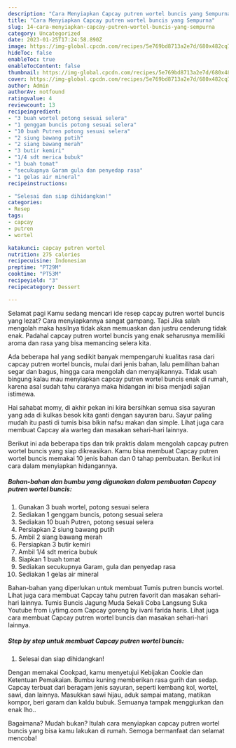 ```yaml
---
description: "Cara Menyiapkan Capcay putren wortel buncis yang Sempurna"
title: "Cara Menyiapkan Capcay putren wortel buncis yang Sempurna"
slug: 14-cara-menyiapkan-capcay-putren-wortel-buncis-yang-sempurna
category: Uncategorized
date: 2023-01-25T17:24:58.890Z
image: https://img-global.cpcdn.com/recipes/5e769bd8713a2e7d/680x482cq70/capcay-putren-wortel-buncis-foto-resep-utama.jpg
hideToc: false
enableToc: true
enableTocContent: false
thumbnail: https://img-global.cpcdn.com/recipes/5e769bd8713a2e7d/680x482cq70/capcay-putren-wortel-buncis-foto-resep-utama.jpg
cover: https://img-global.cpcdn.com/recipes/5e769bd8713a2e7d/680x482cq70/capcay-putren-wortel-buncis-foto-resep-utama.jpg
author: Admin
authorAv: notfound
ratingvalue: 4
reviewcount: 13
recipeingredient:
- "3 buah wortel potong sesuai selera"
- "1 genggam buncis potong sesuai selera"
- "10 buah Putren potong sesuai selera"
- "2 siung bawang putih"
- "2 siang bawang merah"
- "3 butir kemiri"
- "1/4 sdt merica bubuk"
- "1 buah tomat"
- "secukupnya Garam gula dan penyedap rasa"
- "1 gelas air mineral"
recipeinstructions:

- "Selesai dan siap dihidangkan!"
categories:
- Resep
tags:
- capcay
- putren
- wortel

katakunci: capcay putren wortel 
nutrition: 275 calories
recipecuisine: Indonesian
preptime: "PT29M"
cooktime: "PT53M"
recipeyield: "3"
recipecategory: Dessert

---
```



Selamat pagi Kamu sedang mencari ide resep capcay putren wortel buncis yang lezat? Cara menyiapkannya sangat gampang. Tapi Jika salah mengolah maka hasilnya tidak akan memuaskan dan justru cenderung tidak enak. Padahal capcay putren wortel buncis yang enak seharusnya memiliki aroma dan rasa yang bisa memancing selera kita.


Ada beberapa hal yang sedikit banyak mempengaruhi kualitas rasa dari capcay putren wortel buncis, mulai dari jenis bahan, lalu pemilihan bahan segar dan bagus, hingga cara mengolah dan menyajikannya. Tidak usah bingung kalau mau menyiapkan capcay putren wortel buncis enak di rumah, karena asal sudah tahu caranya maka hidangan ini bisa menjadi sajian istimewa.

Hai sahabat momy, di akhir pekan ini kira bersihkan semua sisa sayuran yang ada di kulkas besok kita ganti dengan sayuran baru. Sayur paling mudah itu pasti di tumis bisa bikin nafsu makan dan simple. Lihat juga cara membuat Capcay ala warteg dan masakan sehari-hari lainnya.


Berikut ini ada beberapa tips dan trik praktis dalam mengolah capcay putren wortel buncis yang siap dikreasikan. Kamu bisa membuat Capcay putren wortel buncis memakai 10 jenis bahan dan 0 tahap pembuatan. Berikut ini cara dalam menyiapkan hidangannya.

<!--inarticleads1-->

##### Bahan-bahan dan bumbu yang digunakan dalam pembuatan Capcay putren wortel buncis:

1. Gunakan 3 buah wortel, potong sesuai selera
1. Sediakan 1 genggam buncis, potong sesuai selera
1. Sediakan 10 buah Putren, potong sesuai selera
1. Persiapkan 2 siung bawang putih
1. Ambil 2 siang bawang merah
1. Persiapkan 3 butir kemiri
1. Ambil 1/4 sdt merica bubuk
1. Siapkan 1 buah tomat
1. Sediakan secukupnya Garam, gula dan penyedap rasa
1. Sediakan 1 gelas air mineral


Bahan-bahan yang diperlukan untuk membuat Tumis putren buncis wortel. Lihat juga cara membuat Capcay tahu putren favorit dan masakan sehari-hari lainnya. Tumis Buncis Jagung Muda Sekali Coba Langsung Suka Youtube from i.ytimg.com Capcay goreng by ivani farida haris. Lihat juga cara membuat Capcay putren wortel buncis dan masakan sehari-hari lainnya. 

<!--inarticleads2-->

##### Step by step untuk membuat Capcay putren wortel buncis:


1. Selesai dan siap dihidangkan!

Dengan memakai Cookpad, kamu menyetujui Kebijakan Cookie dan Ketentuan Pemakaian. Bumbu kuning memberikan rasa gurih dan sedap. Capcay terbuat dari beragam jenis sayuran, seperti kembang kol, wortel, sawi, dan lainnya. Masukkan sawi hijau, aduk sampai matang, matikan kompor, beri garam dan kaldu bubuk. Semuanya tampak menggiurkan dan enak lho.. 

Bagaimana? Mudah bukan? Itulah cara menyiapkan capcay putren wortel buncis yang bisa kamu lakukan di rumah. Semoga bermanfaat dan selamat mencoba!
